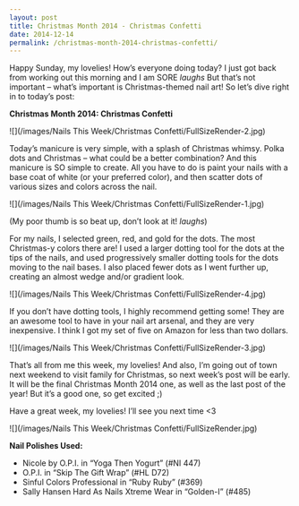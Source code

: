 ```yaml
---
layout: post
title: Christmas Month 2014 - Christmas Confetti
date: 2014-12-14
permalink: /christmas-month-2014-christmas-confetti/
---
```


Happy Sunday, my lovelies! How’s everyone doing today? I just got back from working out this morning and I am SORE *laughs* But that’s not important – what’s important is Christmas-themed nail art! So let’s dive right in to today’s post:

**Christmas Month 2014: Christmas Confetti**

![](/images/Nails This Week/Christmas Confetti/FullSizeRender-2.jpg)

Today’s manicure is very simple, with a splash of Christmas whimsy. Polka dots and Christmas – what could be a better combination? And this manicure is SO simple to create. All you have to do is paint your nails with a base coat of white (or your preferred color), and then scatter dots of various sizes and colors across the nail.

![](/images/Nails This Week/Christmas Confetti/FullSizeRender-1.jpg)

(My poor thumb is so beat up, don’t look at it! *laughs*)

For my nails, I selected green, red, and gold for the dots. The most Christmas-y colors there are! I used a larger dotting tool for the dots at the tips of the nails, and used progressively smaller dotting tools for the dots moving to the nail bases. I also placed fewer dots as I went further up, creating an almost wedge and/or gradient look.

![](/images/Nails This Week/Christmas Confetti/FullSizeRender-4.jpg)

If you don’t have dotting tools, I highly recommend getting some! They are an awesome tool to have in your nail art arsenal, and they are very inexpensive. I think I got my set of five on Amazon for less than two dollars.

![](/images/Nails This Week/Christmas Confetti/FullSizeRender-3.jpg)

That’s all from me this week, my lovelies! And also, I’m going out of town next weekend to visit family for Christmas, so next week’s post will be early. It will be the final Christmas Month 2014 one, as well as the last post of the year! But it’s a good one, so get excited ;)

Have a great week, my lovelies! I’ll see you next time <3

![](/images/Nails This Week/Christmas Confetti/FullSizeRender.jpg)

**Nail Polishes Used:**

- Nicole by O.P.I. in “Yoga Then Yogurt” (#NI 447)
- O.P.I. in “Skip The Gift Wrap” (#HL D72)
- Sinful Colors Professional in “Ruby Ruby” (#369)
- Sally Hansen Hard As Nails Xtreme Wear in “Golden-I” (#485)